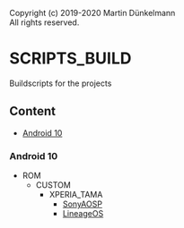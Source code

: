Copyright (c) 2019-2020 Martin Dünkelmann  
All rights reserved.

# SCRIPTS_BUILD
Buildscripts for the projects

## Content
- [ Android 10 ](#android-10)

### Android 10
- ROM
  - CUSTOM
    - XPERIA_TAMA
      - [SonyAOSP](ROM/CUSTOM/XPERIA_TAMA/SonyAOSP/10/README.md)
      - [LineageOS](ROM/CUSTOM/XPERIA_TAMA/LineageOS/10/README.md)

